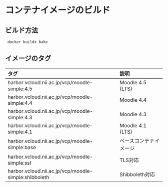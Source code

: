 # コンテナイメージのビルド

## ビルド方法

```console
 docker buildx bake
```

## イメージのタグ

|タグ|説明|
|:--|:--|
|harbor.vcloud.nii.ac.jp/vcp/moodle-simple:4.5|Moodle 4.5 (LTS)|
|harbor.vcloud.nii.ac.jp/vcp/moodle-simple:4.4|Moodle 4.4|
|harbor.vcloud.nii.ac.jp/vcp/moodle-simple:4.3|Moodle 4.3|
|harbor.vcloud.nii.ac.jp/vcp/moodle-simple:4.1|Moodle 4.1 (LTS)|
|harbor.vcloud.nii.ac.jp/vcp/moodle-simple:base|ベースコンテナイメージ|
|harbor.vcloud.nii.ac.jp/vcp/moodle-simple:ssl|TLS対応|
|harbor.vcloud.nii.ac.jp/vcp/moodle-simple:shibboleth|Shibboleth対応|
